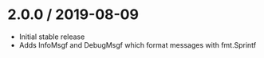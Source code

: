 # 2.0.0 / 2019-08-09

* Initial stable release
* Adds InfoMsgf and DebugMsgf which format messages with fmt.Sprintf
